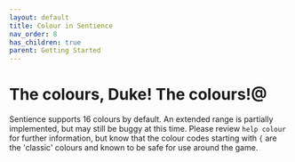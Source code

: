 ```yaml
---
layout: default
title: Colour in Sentience
nav_order: 8
has_children: true
parent: Getting Started
---
```

# The colours, Duke! The colours!@
Sentience supports 16 colours by default. An extended range is partially implemented, but may still be buggy at this time. Please review `help colour` for further information, but know that the colour codes starting with `{` are the 'classic' colours and known to be safe for use around the game.